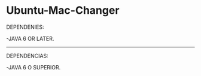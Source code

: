 # Ubuntu-Mac-Changer




DEPENDENIES:

-JAVA 6 OR LATER.

-------------------------------------------

DEPENDENCIAS:

-JAVA 6 O SUPERIOR.

